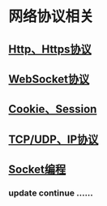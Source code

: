 # 网络协议相关

## [Http、Https协议](https://github.com/zexiangzhang/network_protocol/blob/master/protocols/http_https.md)

## [WebSocket协议](https://github.com/zexiangzhang/network_protocol/blob/master/protocols/websocket.md)

## [Cookie、Session](https://github.com/zexiangzhang/network_protocol/blob/master/protocols/cookie_session.md)

## [TCP/UDP、IP协议](https://github.com/zexiangzhang/network_protocol/blob/master/protocols/tcp_udp_ip.md)

## [Socket编程](https://github.com/zexiangzhang/network_protocol/blob/master/protocols/socket.md)

### update continue ......